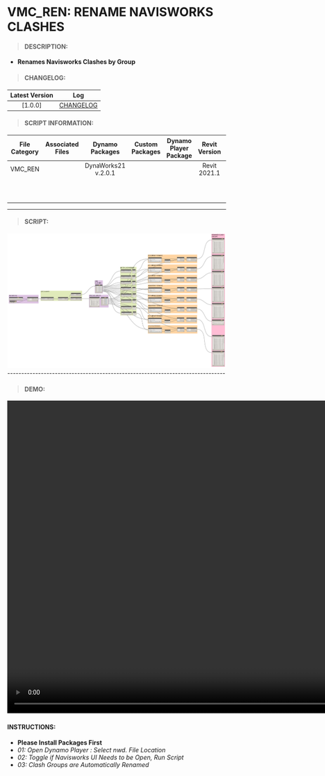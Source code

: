 # VMC_REN: RENAME NAVISWORKS CLASHES

> #### DESCRIPTION: 
- **Renames Navisworks Clashes by Group**

> #### CHANGELOG:

| Latest Version | Log |
| :-------: | :----: | 
|[1.0.0] | [CHANGELOG](/_scripts/_project/263_VMC/RENAMER/changelog/VMC_REN_NavisworksClashes.md) |

> #### SCRIPT INFORMATION: 

| File Category| Associated Files | Dynamo Packages | Custom Packages | Dynamo Player Package | Revit Version | Author | Modified By | File Name & Location
| :-------: | :----: | :---: | :---: | :---: | :---: | :---: | :--: | :--: 
| VMC_REN |  | DynaWorks21 v.2.0.1 | | | Revit 2021.1 | Cathrine Macabuhay | | VMC_REN_NavisworksClashes
| | | | | | | | | (https://bimcapcom.sharepoint.com/:f:/s/BCP-Main/EsoDgNEM_W5HpCEI7KjA8BIB6x673ndlz01-eGqQ6ABqcA?e=8UWhY6)

----------------------------------------------------------------
> #### SCRIPT: 
<img src="./_scripts/_project/263_VMC/RENAMER/images/VMC_REN_NavisworksClashes.png">
------------------------------------------------------------------------------

> #### DEMO: 
<video width="1280" height="720" controls>
 <source src="./_scripts/_project/263_VMC/RENAMER/demo/VMC_REN_NavisworksClashes.mp4" type="video/mp4">
</video>

#### INSTRUCTIONS: 
- **Please Install Packages First**
- *01: Open Dynamo Player : Select nwd. File Location*
- *02: Toggle if Navisworks UI Needs to be Open, Run Script*
- *03: Clash Groups are Automatically Renamed*
